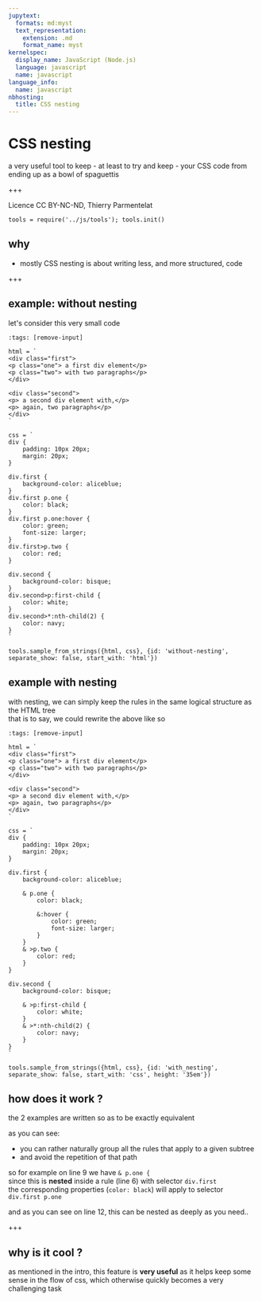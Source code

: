 ```yaml
---
jupytext:
  formats: md:myst
  text_representation:
    extension: .md
    format_name: myst
kernelspec:
  display_name: JavaScript (Node.js)
  language: javascript
  name: javascript
language_info:
  name: javascript
nbhosting:
  title: CSS nesting
---
```


# CSS nesting

a very useful tool to keep - at least to try and keep - your CSS code from ending up as a bowl of  spaguettis

+++

Licence CC BY-NC-ND, Thierry Parmentelat

```{code-cell}
tools = require('../js/tools'); tools.init()
```

## why

* mostly CSS nesting is about writing less, and more structured, code

+++

## example: without nesting

let's consider this very small code

```{code-cell}
:tags: [remove-input]

html = `
<div class="first">
<p class="one"> a first div element</p>
<p class="two"> with two paragraphs</p>
</div>

<div class="second">
<p> a second div element with,</p>
<p> again, two paragraphs</p>
</div>
`

css = `
div {
    padding: 10px 20px;
    margin: 20px;
}

div.first {
    background-color: aliceblue;
}
div.first p.one {
    color: black;
}
div.first p.one:hover {
    color: green;
    font-size: larger;
}
div.first>p.two {
    color: red;
}

div.second {
    background-color: bisque;
}
div.second>p:first-child {
    color: white;
}
div.second>*:nth-child(2) {
    color: navy;
}
`

tools.sample_from_strings({html, css}, {id: 'without-nesting', separate_show: false, start_with: 'html'})
```

## example with nesting

with nesting, we can simply keep the rules in the same logical structure as the HTML tree  
that is to say, we could rewrite the above like so

```{code-cell}
:tags: [remove-input]

html = `
<div class="first">
<p class="one"> a first div element</p>
<p class="two"> with two paragraphs</p>
</div>

<div class="second">
<p> a second div element with,</p>
<p> again, two paragraphs</p>
</div>
`

css = `
div {
    padding: 10px 20px;
    margin: 20px;
}

div.first {
    background-color: aliceblue;

    & p.one {
        color: black;

        &:hover {
            color: green;
            font-size: larger;
        }
    }
    & >p.two {
        color: red;
    }
}

div.second {
    background-color: bisque;

    & >p:first-child {
        color: white;
    }
    & >*:nth-child(2) {
        color: navy;
    }
}
`

tools.sample_from_strings({html, css}, {id: 'with_nesting', separate_show: false, start_with: 'css', height: '35em'})
```

## how does it work ?

the 2 examples are written so as to be exactly equivalent

as you can see:

- you can rather naturally group all the rules that apply to a given subtree
- and avoid the repetition of that path

so for example on line 9 we have `& p.one {`  
since this is **nested** inside a rule (line 6) with selector `div.first`  
the corresponding properties (`color: black`) will apply to selector  
`div.first p.one`

and as you can see on line 12, this can be nested as deeply as you need..

+++

## why is it cool ?

as mentioned in the intro, this feature is **very useful** as it helps keep some sense in the flow of css, which otherwise quickly becomes a very challenging task
